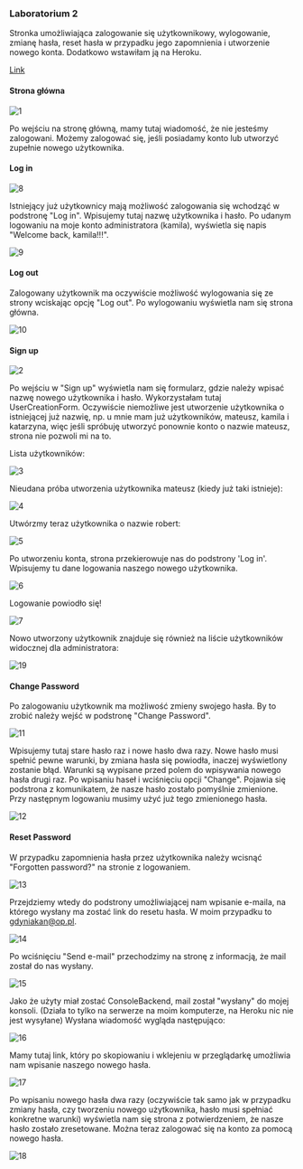 ### Laboratorium 2
Stronka umożliwiająca zalogowanie się użytkownikowy, wylogowanie, zmianę hasła, reset hasła w przypadku jego zapomnienia i utworzenie nowego konta. Dodatkowo wstawiłam ją na Heroku.

[Link](https://myforum-nagorska.herokuapp.com/)

#### Strona główna
![1](https://github.com/kamilanagorska/aplikacje-internetowe-nagorska-185ic/blob/main/Laboratorium2/screenshots/1.png?raw=true)

Po wejściu na stronę główną, mamy tutaj wiadomość, że nie jesteśmy zalogowani. Możemy zalogować się, jeśli posiadamy konto lub utworzyć zupełnie nowego użytkownika. 

#### Log in
![8](https://github.com/kamilanagorska/aplikacje-internetowe-nagorska-185ic/blob/main/Laboratorium2/screenshots/8.png?raw=true)

Istniejący już użytkownicy mają możliwość zalogowania się wchodząć w podstronę "Log in". Wpisujemy tutaj nazwę użytkownika i hasło. Po udanym logowaniu na moje konto administratora (kamila), wyświetla się napis "Welcome back, kamila!!!". 

![9](https://github.com/kamilanagorska/aplikacje-internetowe-nagorska-185ic/blob/main/Laboratorium2/screenshots/9.png?raw=true)

#### Log out
Zalogowany użytkownik ma oczywiście możliwość wylogowania się ze strony wciskając opcję "Log out". Po wylogowaniu wyświetla nam się strona główna.

![10](https://github.com/kamilanagorska/aplikacje-internetowe-nagorska-185ic/blob/main/Laboratorium2/screenshots/10.png?raw=true)

#### Sign up 
![2](https://github.com/kamilanagorska/aplikacje-internetowe-nagorska-185ic/blob/main/Laboratorium2/screenshots/2.png?raw=true)

Po wejściu w "Sign up" wyświetla nam się formularz, gdzie należy wpisać nazwę nowego użytkownika i hasło. Wykorzystałam tutaj UserCreationForm. Oczywiście niemożliwe jest utworzenie użytkownika o istniejącej już nazwię, np. u mnie mam już użytkowników, mateusz, kamila i katarzyna, więc jeśli spróbuję utworzyć ponownie konto o nazwie mateusz, strona nie pozwoli mi na to. 

Lista użytkowników:

![3](https://github.com/kamilanagorska/aplikacje-internetowe-nagorska-185ic/blob/main/Laboratorium2/screenshots/3.png?raw=true)

Nieudana próba utworzenia użytkownika mateusz (kiedy już taki istnieje):

![4](https://github.com/kamilanagorska/aplikacje-internetowe-nagorska-185ic/blob/main/Laboratorium2/screenshots/4.png?raw=true)

Utwórzmy teraz użytkownika o nazwie robert:

![5](https://github.com/kamilanagorska/aplikacje-internetowe-nagorska-185ic/blob/main/Laboratorium2/screenshots/5.png?raw=true)

Po utworzeniu konta, strona przekierowuje nas do podstrony 'Log in'. Wpisujemy tu dane logowania naszego nowego użytkownika.

![6](https://github.com/kamilanagorska/aplikacje-internetowe-nagorska-185ic/blob/main/Laboratorium2/screenshots/6.png?raw=true)

Logowanie powiodło się!

![7](https://github.com/kamilanagorska/aplikacje-internetowe-nagorska-185ic/blob/main/Laboratorium2/screenshots/7.png?raw=true)

Nowo utworzony użytkownik znajduje się również na liście użytkowników widocznej dla administratora:

![19](https://github.com/kamilanagorska/aplikacje-internetowe-nagorska-185ic/blob/main/Laboratorium2/screenshots/19.png?raw=true)

#### Change Password
Po zalogowaniu użytkownik ma możliwość zmieny swojego hasła. By to zrobić należy wejść w podstronę "Change Password". 

![11](https://github.com/kamilanagorska/aplikacje-internetowe-nagorska-185ic/blob/main/Laboratorium2/screenshots/11.png?raw=true)

Wpisujemy tutaj stare hasło raz i nowe hasło dwa razy. Nowe hasło musi spełnić pewne warunki, by zmiana hasła się powiodła, inaczej wyświetlony zostanie błąd. Warunki są wypisane przed polem do wpisywania nowego hasła drugi raz. Po wpisaniu haseł i wciśnięciu opcji "Change". Pojawia się podstrona z komunikatem, że nasze hasło zostało pomyślnie zmienione. Przy następnym logowaniu musimy użyć już tego zmienionego hasła.

![12](https://github.com/kamilanagorska/aplikacje-internetowe-nagorska-185ic/blob/main/Laboratorium2/screenshots/12.png?raw=true)

#### Reset Password
W przypadku zapomnienia hasła przez użytkownika należy wcisnąć "Forgotten password?" na stronie z logowaniem. 

![13](https://github.com/kamilanagorska/aplikacje-internetowe-nagorska-185ic/blob/main/Laboratorium2/screenshots/13.png?raw=true)

Przejdziemy wtedy do podstrony umożliwiającej nam wpisanie e-maila, na którego wysłany ma zostać link do resetu hasła. W moim przypadku to gdyniakan@op.pl. 

![14](https://github.com/kamilanagorska/aplikacje-internetowe-nagorska-185ic/blob/main/Laboratorium2/screenshots/14.png?raw=true)

Po wciśnięciu "Send e-mail" przechodzimy na stronę z informacją, że mail został do nas wysłany. 

![15](https://github.com/kamilanagorska/aplikacje-internetowe-nagorska-185ic/blob/main/Laboratorium2/screenshots/15.png?raw=true)

Jako że użyty miał zostać ConsoleBackend, mail został "wysłany" do mojej konsoli. (Działa to tylko na serwerze na moim komputerze, na Heroku nic nie jest wysyłane) Wysłana wiadomość wygląda następująco:

![16](https://github.com/kamilanagorska/aplikacje-internetowe-nagorska-185ic/blob/main/Laboratorium2/screenshots/16.png?raw=true)

Mamy tutaj link, który po skopiowaniu i wklejeniu w przeglądarkę umożliwia nam wpisanie naszego nowego hasła.

![17](https://github.com/kamilanagorska/aplikacje-internetowe-nagorska-185ic/blob/main/Laboratorium2/screenshots/17.png?raw=true)

Po wpisaniu nowego hasła dwa razy (oczywiście tak samo jak w przypadku zmiany hasła, czy tworzeniu nowego użytkownika, hasło musi spełniać konkretne warunki) wyświetla nam się strona z potwierdzeniem, że nasze hasło zostało zresetowane. Można teraz zalogować się na konto za pomocą nowego hasła.

![18](https://github.com/kamilanagorska/aplikacje-internetowe-nagorska-185ic/blob/main/Laboratorium2/screenshots/18.png?raw=true)